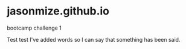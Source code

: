 # jasonmize.github.io
bootcamp challenge 1


Test test
I've added words so I can say that something has been said. 